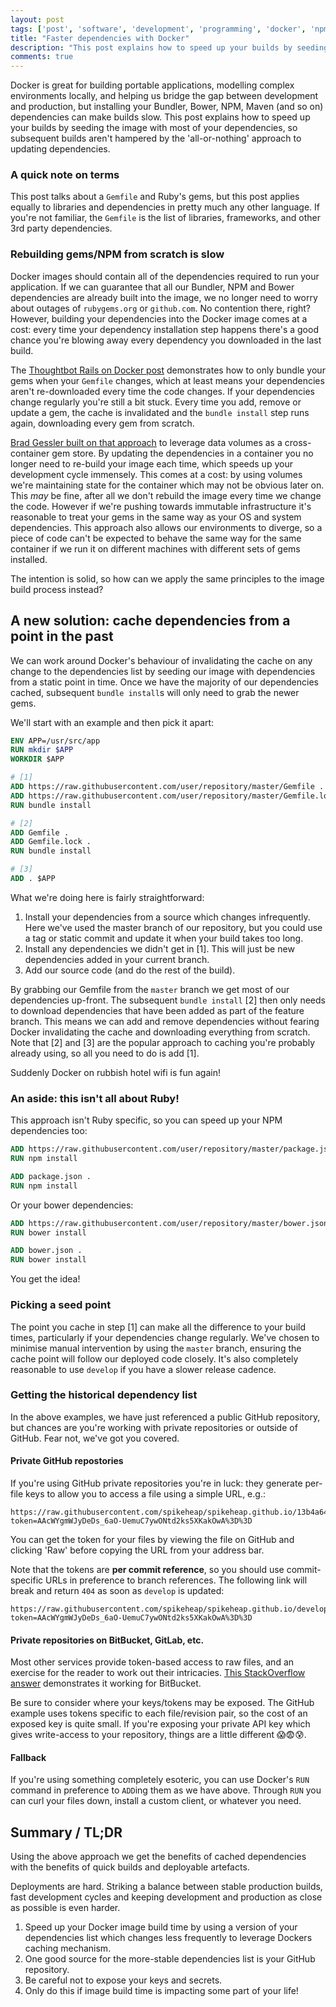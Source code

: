 ```yaml
---
layout: post
tags: ['post', 'software', 'development', 'programming', 'docker', 'npm', 'bundler', 'rails']
title: "Faster dependencies with Docker"
description: "This post explains how to speed up your builds by seeding your Docker image with most of your dependencies, without resorting to data volumes."
comments: true
---
```

Docker is great for building portable applications, modelling complex environments locally, and helping us bridge the gap between development and production, but installing your Bundler, Bower, NPM, Maven (and so on) dependencies can make builds slow. This post explains how to speed up your builds by seeding the image with most of your dependencies, so subsequent builds aren't hampered by the 'all-or-nothing' approach to updating dependencies.

<!-- more -->

### A quick note on terms

This post talks about a `Gemfile` and Ruby's gems, but this post applies equally to libraries and dependencies in pretty much any other language. If you're not familiar, the `Gemfile` is the list of libraries, frameworks, and other 3rd party dependencies.

### Rebuilding gems/NPM from scratch is slow

Docker images should contain all of the dependencies required to run your application. If we can guarantee that all our Bundler, NPM and Bower dependencies are already built into the image, we no longer need to worry about outages of `rubygems.org` or `github.com`. No contention there, right? However, building your dependencies into the Docker image comes at a cost: every time your dependency installation step happens there's a good chance you're blowing away every dependency you downloaded in the last build. 

The [Thoughtbot Rails on Docker post](https://robots.thoughtbot.com/rails-on-docker) demonstrates how to only bundle your gems when your `Gemfile` changes, which at least means your dependencies aren't re-downloaded every time the code changes. If your dependencies change regularly you're still a bit stuck. Every time you add, remove or update a gem, the cache is invalidated and the `bundle install` step runs again, downloading every gem from scratch.

[Brad Gessler built on that approach](http://bradgessler.com/articles/docker-bundler/) to leverage data volumes as a cross-container gem store. By updating the dependencies in a container you no longer need to re-build your image each time, which speeds up your development cycle immensely. This comes at a cost: by using volumes we're maintaining state for the container which may not be obvious later on. This _may_ be fine, after all we don't rebuild the image every time we change the code. However if we're pushing towards immutable infrastructure it's reasonable to treat your gems in the same way as your OS and system dependencies. This approach also allows our environments to diverge, so a piece of code can't be expected to behave the same way for the same container if we run it on different machines with different sets of gems installed. 

The intention is solid, so how can we apply the same principles to the image build process instead?

## A new solution: cache dependencies from a point in the past

We can work around Docker's behaviour of invalidating the cache on any change to the dependencies list by seeding our image with dependencies from a static point in time. Once we have the majority of our dependencies cached, subsequent `bundle install`s will only need to grab the newer gems.

We'll start with an example and then pick it apart:

```dockerfile
ENV APP=/usr/src/app
RUN mkdir $APP
WORKDIR $APP

# [1]
ADD https://raw.githubusercontent.com/user/repository/master/Gemfile .
ADD https://raw.githubusercontent.com/user/repository/master/Gemfile.lock .
RUN bundle install

# [2]
ADD Gemfile .
ADD Gemfile.lock .
RUN bundle install

# [3]
ADD . $APP
```

What we're doing here is fairly straightforward:

1. Install your dependencies from a source which changes infrequently. Here we've used the master branch of our repository, but you could use a tag or static commit and update it when your build takes too long.
2. Install any dependencies we didn't get in [1]. This will just be new dependencies added in your current branch.
3. Add our source code (and do the rest of the build).

By grabbing our Gemfile from the `master` branch we get most of our dependencies up-front. The subsequent `bundle install` [2] then only needs to download dependencies that have been added as part of the feature branch. This means we can add and remove dependencies without fearing Docker invalidating the cache and downloading everything from scratch. Note that [2] and [3] are the popular approach to caching you're probably already using, so all you need to do is add [1].

Suddenly Docker on rubbish hotel wifi is fun again!

### An aside: this isn't all about Ruby!

This approach isn't Ruby specific, so you can speed up your NPM dependencies too:

```dockerfile
ADD https://raw.githubusercontent.com/user/repository/master/package.json .
RUN npm install

ADD package.json .
RUN npm install
```

Or your bower dependencies:

```dockerfile
ADD https://raw.githubusercontent.com/user/repository/master/bower.json .
RUN bower install

ADD bower.json .
RUN bower install
```

You get the idea!

### Picking a seed point

The point you cache in step [1] can make all the difference to your build times, particularly if your dependencies change regularly. We've chosen to minimise manual intervention by using the `master` branch, ensuring the cache point will follow our deployed code closely. It's also completely reasonable to use `develop` if you have a slower release cadence.

### Getting the historical dependency list

In the above examples, we have just referenced a public GitHub repository, but chances are you're working with private repositories or outside of GitHub. Fear not, we've got you covered.

#### Private GitHub repostories

If you're using GitHub private repositories you're in luck: they generate per-file keys to allow you to access a file using a simple URL, e.g.:

```
https://raw.githubusercontent.com/spikeheap/spikeheap.github.io/13b4a64d90fece1889c6c24e8f736a2241fefc6c/README.md?token=AAcWYgmWJyDeDs_6aO-UemuC7ywONtd2ks5XKakOwA%3D%3D
```

You can get the token for your files by viewing the file on GitHub and clicking 'Raw' before copying the URL from your address bar. 

Note that the tokens are __per commit reference__, so you should use commit-specific URLs in preference to branch references. The following link will break and return `404` as soon as `develop` is updated:


```
https://raw.githubusercontent.com/spikeheap/spikeheap.github.io/develop/README.md?token=AAcWYgmWJyDeDs_6aO-UemuC7ywONtd2ks5XKakOwA%3D%3D
```


#### Private repositories on BitBucket, GitLab, etc.

Most other services provide token-based access to raw files, and an exercise for the reader to work out their intricacies. [This StackOverflow answer](http://stackoverflow.com/a/34499948/384693) demonstrates it working for BitBucket.

Be sure to consider where your keys/tokens may be exposed. The GitHub example uses tokens specific to each file/revision pair, so the cost of an exposed key is quite small. If you're exposing your private API key which gives write-access to your repository, things are a little different 😱😨😰.

#### Fallback

If you're using something completely esoteric, you can use Docker's `RUN` command in preference to `ADD`ing them as we have above. Through `RUN` you can curl your files down, install a custom client, or whatever you need.

## Summary / TL;DR

Using the above approach we get the benefits of cached dependencies with the benefits of quick builds and deployable artefacts.

Deployments are hard. Striking a balance between stable production builds, fast development cycles and keeping development and production as close as possible is even harder.

1. Speed up your Docker image build time by using a version of your dependencies list which changes less frequently to leverage Dockers caching mechanism.
2. One good source for the more-stable dependencies list is your GitHub repository.
3. Be careful not to expose your keys and secrets.
4. Only do this if image build time is impacting some part of your life!



